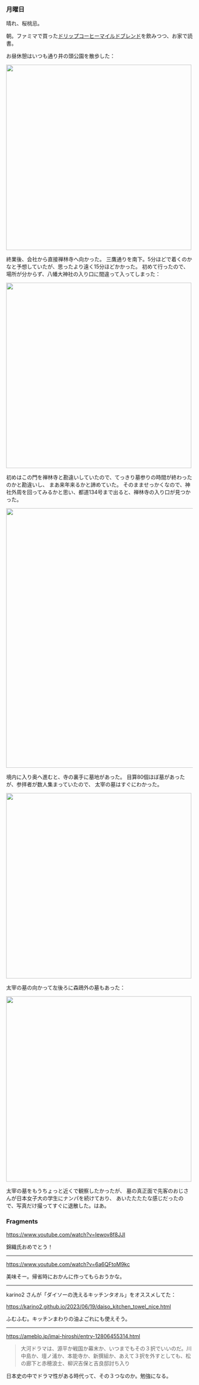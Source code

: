 ### 月曜日

晴れ、桜桃忌。

朝。ファミマで買った[ドリップコーヒーマイルドブレンド](https://www.family.co.jp/goods/processed_foods/4010197.html)を飲みつつ、お家で読書。

お昼休憩はいつも通り井の頭公園を散歩した：

<img src="https://i.imgur.com/UyCiG4j.jpg" width="500">

終業後、会社から直接禅林寺へ向かった。
三鷹通りを南下。5分ほどで着くのかなと予想していたが、思ったより遠く15分ほどかかった。
初めて行ったので、場所が分からず、八幡大神社の入り口に間違って入ってしまった：

<img src="https://i.imgur.com/XMK6n2H.jpg" width="500">

初めはこの門を禅林寺と勘違いしていたので、てっきり墓参りの時間が終わったのかと勘違いし、
まあ来年来るかと諦めていた。
そのまませっかくなので、神社外周を回ってみるかと思い、都道134号まで出ると、禅林寺の入り口が見つかった。

<img src="https://i.imgur.com/a3OaQDV.jpg" width="700">

境内に入り奥へ進むと、寺の裏手に墓地があった。
目算80個ほぼ墓があったが、参拝者が数人集まっていたので、
太宰の墓はすぐにわかった。

<img src="https://i.imgur.com/sZXBSYt.jpg" width="500">

太宰の墓の向かって左後ろに森鴎外の墓もあった：

<img src="https://i.imgur.com/cTnbXj8.jpg" width="500">

太宰の墓をもうちょっと近くで観察したかったが、
墓の真正面で先客のおじさんが日本女子大の学生にナンパを続けており、
あいたたたたな感じだったので、写真だけ撮ってすぐに退散した。はあ。

### Fragments

https://www.youtube.com/watch?v=Iewov8f8JJI

錦織氏おめでとう！

---

https://www.youtube.com/watch?v=6a6QFtoM9kc

美味そー。帰省時におかんに作ってもらおうかな。

---

karino2 さんが「ダイソーの洗えるキッチンタオル」をオススメしてた：

https://karino2.github.io/2023/06/19/daiso_kitchen_towel_nice.html

ふむふむ。キッチンまわりの油よごれにも使えそう。

---

https://ameblo.jp/imai-hiroshi/entry-12806455314.html

> 大河ドラマは、源平か戦国か幕末か、いつまでもその３択でいいのだ。川中島か、壇ノ浦か、本能寺か、新撰組か、あえて３択を外すとしても、松の廊下と赤穂浪士、柳沢吉保と吉良邸討ち入り

日本史の中でドラマ性がある時代って、その３つなのか。勉強になる。